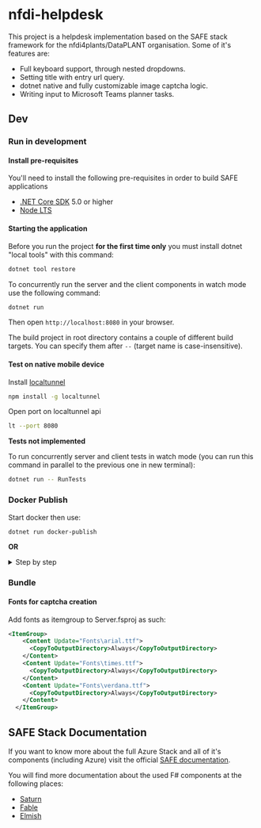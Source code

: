 # nfdi-helpdesk

This project is a helpdesk implementation based on the SAFE stack framework for the nfdi4plants/DataPLANT organisation. Some of it's features are:
- Full keyboard support, through nested dropdowns.
- Setting title with entry url query.
- dotnet native and fully customizable image captcha logic.
- Writing input to Microsoft Teams planner tasks.

## Dev

### Run in development

#### Install pre-requisites

You'll need to install the following pre-requisites in order to build SAFE applications

* [.NET Core SDK](https://www.microsoft.com/net/download) 5.0 or higher
* [Node LTS](https://nodejs.org/en/download/)

#### Starting the application

Before you run the project **for the first time only** you must install dotnet "local tools" with this command:

```bash
dotnet tool restore
```

To concurrently run the server and the client components in watch mode use the following command:

```bash
dotnet run
```

Then open `http://localhost:8080` in your browser.

The build project in root directory contains a couple of different build targets. You can specify them after `--` (target name is case-insensitive).

#### Test on native mobile device

Install [localtunnel](https://github.com/localtunnel/localtunnel)

```bash
npm install -g localtunnel
```

Open port on localtunnel api

```bash
lt --port 8080
```

**Tests not implemented**

To run concurrently server and client tests in watch mode (you can run this command in parallel to the previous one in new terminal):

```bash
dotnet run -- RunTests
```
### Docker Publish

Start docker then use: 

```bash 
dotnet run docker-publish
```

__OR__

<details><summary>Step by step</summary>
<p>

1. Create image 
```bash
docker build -t nfdi-helpdesk .
```

2. Test image 
```bash
docker run -it -p 8085:8085 nfdi-helpdesk
```

3. Create tag for image
```bash
docker tag nfdi-helpdesk:latest freymaurer/nfdi-helpdesk:X.X.X
```

Remember to replace "X.X.X" with the correct next SemVer version.

4. Push the image
```bash
docker push freymaurer/nfdi-helpdesk:X.X.X
```

</p>
</details>

### Bundle

#### Fonts for captcha creation

Add fonts as itemgroup to Server.fsproj as such:

```xml
<ItemGroup>
    <Content Update="Fonts\arial.ttf">
      <CopyToOutputDirectory>Always</CopyToOutputDirectory>
    </Content>
    <Content Update="Fonts\times.ttf">
      <CopyToOutputDirectory>Always</CopyToOutputDirectory>
    </Content>
    <Content Update="Fonts\verdana.ttf">
      <CopyToOutputDirectory>Always</CopyToOutputDirectory>
    </Content>
  </ItemGroup>
```

## SAFE Stack Documentation

If you want to know more about the full Azure Stack and all of it's components (including Azure) visit the official [SAFE documentation](https://safe-stack.github.io/docs/).

You will find more documentation about the used F# components at the following places:

* [Saturn](https://saturnframework.org/)
* [Fable](https://fable.io/docs/)
* [Elmish](https://elmish.github.io/elmish/)
